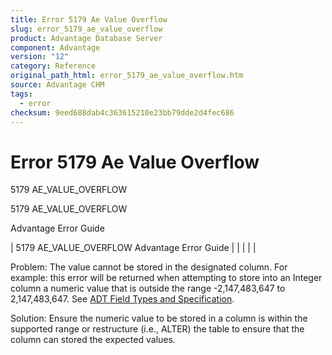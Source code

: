 ```yaml
---
title: Error 5179 Ae Value Overflow
slug: error_5179_ae_value_overflow
product: Advantage Database Server
component: Advantage
version: "12"
category: Reference
original_path_html: error_5179_ae_value_overflow.htm
source: Advantage CHM
tags:
  - error
checksum: 9eed688dab4c363615210e23bb79dde2d4fec686
---
```


# Error 5179 Ae Value Overflow

5179 AE\_VALUE\_OVERFLOW

5179 AE\_VALUE\_OVERFLOW

Advantage Error Guide

| 5179 AE\_VALUE\_OVERFLOW  Advantage Error Guide |  |  |  |  |

Problem: The value cannot be stored in the designated column. For example: this error will be returned when attempting to store into an Integer column a numeric value that is outside the range -2,147,483,647 to 2,147,483,647. See [ADT Field Types and Specification](master_adt_field_types_and_specifications.md).

Solution: Ensure the numeric value to be stored in a column is within the supported range or restructure (i.e., ALTER) the table to ensure that the column can stored the expected values.
